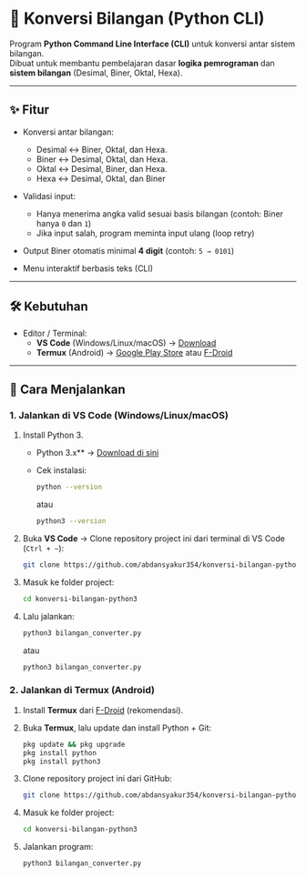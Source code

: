 # 🔢 Konversi Bilangan (Python CLI)

Program **Python Command Line Interface (CLI)** untuk konversi antar sistem bilangan.  
Dibuat untuk membantu pembelajaran dasar **logika pemrograman** dan **sistem bilangan** (Desimal, Biner, Oktal, Hexa).

---

## ✨ Fitur
- Konversi antar bilangan:
  - Desimal ↔ Biner, Oktal, dan Hexa.
  - Biner   ↔ Desimal, Oktal, dan Hexa.
  - Oktal   ↔ Desimal, Biner, dan Hexa.
  - Hexa    ↔ Desimal, Oktal, dan Biner
  
- Validasi input:
  - Hanya menerima angka valid sesuai basis bilangan (contoh: Biner hanya `0` dan `1`)
  - Jika input salah, program meminta input ulang (loop retry)
- Output Biner otomatis minimal **4 digit** (contoh: `5 → 0101`)
- Menu interaktif berbasis teks (CLI)

---

## 🛠 Kebutuhan
- Editor / Terminal:
  - **VS Code** (Windows/Linux/macOS) → [Download](https://code.visualstudio.com/)  
  - **Termux** (Android) → [Google Play Store](https://play.google.com/store/apps/details?id=com.termux) atau [F-Droid](https://f-droid.org/packages/com.termux/)  
  

---

## 🚀 Cara Menjalankan

### 1. Jalankan di **VS Code (Windows/Linux/macOS)**
1. Install Python 3.
   - Python 3.x** → [Download di sini](https://www.python.org/downloads/)
   - Cek instalasi:  
     ```bash
     python --version
     ```
     atau
     
     ```bash
     python3 --version
     ```

2. Buka **VS Code** → Clone repository project ini dari terminal di VS Code (`Ctrl + ~`):

   ```bash
   git clone https://github.com/abdansyakur354/konversi-bilangan-python3.git
3. Masuk ke folder project:
   ```bash
   cd konversi-bilangan-python3
4. Lalu jalankan:
   ```bash
   python3 bilangan_converter.py
   ```
   atau

   ```bash 
   python3 bilangan_converter.py
### 2. Jalankan di **Termux (Android)**
1. Install **Termux** dari [F-Droid](https://f-droid.org/packages/com.termux/) (rekomendasi).  

2. Buka **Termux**, lalu update dan install Python + Git:
   ```bash
   pkg update && pkg upgrade
   pkg install python 
   pkg install python3
3. Clone repository project ini dari GitHub:

   ```bash
   git clone https://github.com/abdansyakur354/konversi-bilangan-python3.git
4. Masuk ke folder project:
   ```bash
   cd konversi-bilangan-python3
5. Jalankan program:
    ```bash
    python3 bilangan_converter.py
